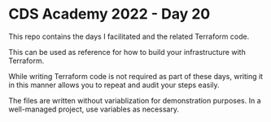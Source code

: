 # CDS Academy 2022 - Day 20

This repo contains the days I facilitated and the related Terraform code.

This can be used as reference for how to build your infrastructure with Terraform.

While writing Terraform code is not required as part of these days, writing it in this manner allows you to repeat and audit your steps easily.

The files are written without variablization for demonstration purposes. In a well-managed project, use variables as necessary.
